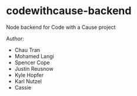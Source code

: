 # codewithcause-backend
Node backend for Code with a Cause project

Author:
- Chau Tran
- Mohamed Langi
- Spencer Cope
- Justin Reusnow
- Kyle Hopfer
- Karl Nutzel
- Cassie
